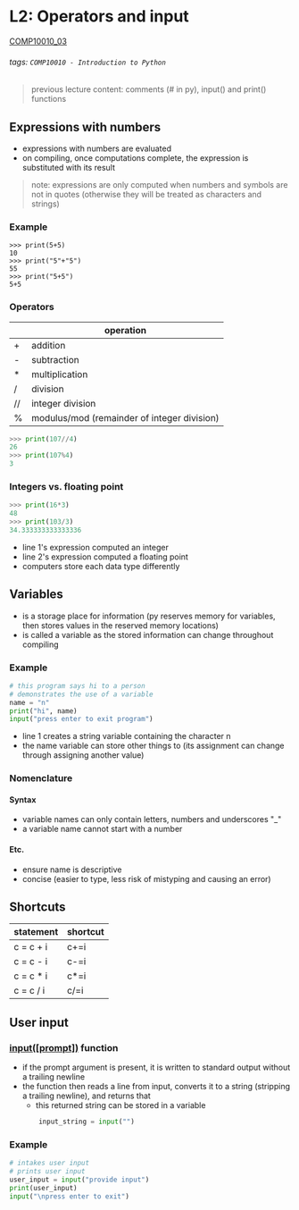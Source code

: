 # L2: Operators and input
[COMP10010_03](https://https://brightspace.ucd.ie/d2l/le/content/129818/viewContent/1636741/View)
###### tags: `COMP10010 - Introduction to Python`
> previous lecture content: comments (# in py), input() and print() functions

## Expressions with numbers
- expressions with numbers are evaluated
- on compiling, once computations complete, the expression is substituted with its result
> note: expressions are only computed when numbers and symbols are not in quotes (otherwise they will be treated as characters and strings)

### Example
```
>>> print(5+5)
10
>>> print("5"+"5")
55
>>> print("5+5")
5+5
```

### Operators
|          |operation  |
| -------- | -------- |
|+ | addition|
|- |subtraction|
|* |multiplication|
|/ |division|
|// |integer division|
|% |modulus/mod (remainder of integer division)|

``` python
>>> print(107//4)
26
>>> print(107%4)
3
```

### Integers vs. floating point
``` python
>>> print(16*3)
48
>>> print(103/3)
34.333333333333336
```
- line 1's expression computed an integer
- line 2's expression computed a floating point
- computers store each data type differently

## Variables
- is a storage place for information (py reserves memory for variables, then stores values in the reserved memory locations)
- is called a variable as the stored information can change throughout compiling

### Example
``` python
# this program says hi to a person
# demonstrates the use of a variable
name = "n"
print("hi", name)
input("press enter to exit program")
```
- line 1 creates a string variable containing the character n
- the name variable can store other things to (its assignment can change through assigning another value)

### Nomenclature
#### Syntax
- variable names can only contain letters, numbers and underscores "_"
- a variable name cannot start with a number 
#### Etc.
- ensure name is descriptive
- concise (easier to type, less risk of mistyping and causing an error)

## Shortcuts

|statement |shortcut  |
| -------- | -------- |
|c = c + i |c+=i      |
|c = c - i|c-=i|
|c = c * i|c*=i|
|c = c / i|c/=i|

## User input
### [input([prompt])](https://docs.python.org/3/library/functions.html#input) function
- if the prompt argument is present, it is written to standard output without a trailing newline
- the function then reads a line from input, converts it to a string (stripping a trailing newline), and returns that 
    - this returned string can be stored in a variable
    ``` python
        input_string = input("")
    ```

### Example
``` python
# intakes user input
# prints user input
user_input = input("provide input")
print(user_input)
input("\npress enter to exit")
```
